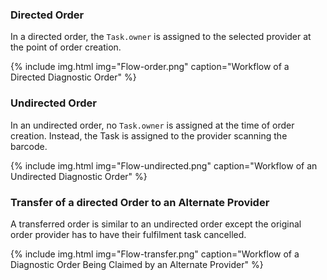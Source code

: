 ### Directed Order

In a directed order, the `Task.owner` is assigned to the selected provider at the point of order creation.

{% include img.html img="Flow-order.png" caption="Workflow of a Directed Diagnostic Order" %}

### Undirected Order

In an undirected order, no `Task.owner` is assigned at the time of order creation.  Instead, the Task is assigned to the provider scanning the barcode.

{% include img.html img="Flow-undirected.png" caption="Workflow of an Undirected Diagnostic Order" %}

### Transfer of a directed Order to an Alternate Provider

A transferred order is similar to an undirected order except the original order provider has to have their fulfilment task cancelled.

{% include img.html img="Flow-transfer.png" caption="Workflow of a Diagnostic Order Being Claimed by an Alternate Provider" %}
